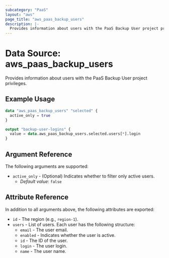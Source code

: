 ```yaml
---
subcategory: "PaaS"
layout: "aws"
page_title: "aws_paas_backup_users"
description: |-
  Provides information about users with the PaaS Backup User project privileges.
---
```


# Data Source: aws_paas_backup_users

Provides information about users with the PaaS Backup User project privileges.

## Example Usage

```terraform
data "aws_paas_backup_users" "selected" {
  active_only = true
}

output "backup-user-logins" {
  value = data.aws_paas_backup_users.selected.users[*].login
}
```

## Argument Reference

The following arguments are supported:

* `active_only` - (Optional) Indicates whether to filter only active users.
    * _Default value_: `false`

## Attribute Reference

In addition to all arguments above, the following attributes are exported:

* `id` - The region (e.g., `region-1`).
* `users` - List of users. Each user has the following structure:
    * `email` - The user email.
    * `enabled` - Indicates whether the user is active.
    * `id` - The ID of the user.
    * `login` - The user login.
    * `name` - The user name.
